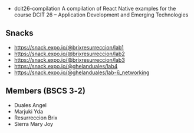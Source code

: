* dcit26-compilation
A compilation of React Native examples for the course DCIT 26 – Application Development and
Emerging Technologies

## Snacks
* https://snack.expo.io/@brixresurreccion/lab1
* https://snack.expo.io/@brixresurreccion/lab2
* https://snack.expo.io/@brixresurreccion/lab3
* https://snack.expo.io/@ghelanduales/lab4
* https://snack.expo.io/@ghelanduales/lab-6_networking

## Members (BSCS 3‐2)
* Duales Angel
* Marjuki Yda
* Resurreccion Brix
* Sierra Mary Joy
